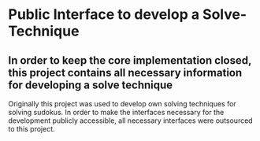 ﻿# Public Interface to develop a Solve-Technique
## In order to keep the core implementation closed, this project contains all necessary information for developing a solve technique
Originally this project was used to develop own solving techniques for solving sudokus.
In order to make the interfaces necessary for the development publicly accessible, all necessary interfaces were outsourced to this project.  